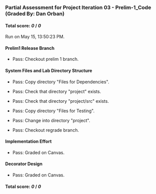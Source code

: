 ### Partial Assessment for Project Iteration 03 - Prelim-1_Code (Graded By: Dan Orban)

#### Total score: _0_ / _0_

Run on May 15, 13:50:23 PM.


#### Prelim1 Release Branch

+ Pass: Checkout prelim 1 branch.




#### System Files and Lab Directory Structure

+ Pass: Copy directory "Files for Dependencies".



+ Pass: Check that directory "project" exists.

+ Pass: Check that directory "project/src" exists.

+ Pass: Copy directory "Files for Testing".



+ Pass: Change into directory "project".

+ Pass: Checkout regrade branch.




#### Implementation Effort

+ Pass: Graded on Canvas.




#### Decorator Design

+ Pass: Graded on Canvas.



#### Total score: _0_ / _0_


